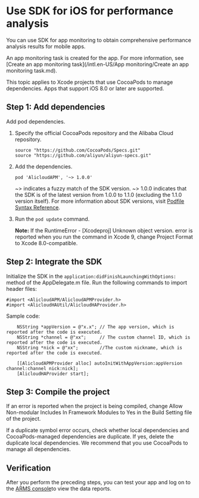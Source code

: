 # Use SDK for iOS for performance analysis

You can use SDK for app monitoring to obtain comprehensive performance analysis results for mobile apps.

An app monitoring task is created for the app. For more information, see [Create an app monitoring task](/intl.en-US/App monitoring/Create an app monitoring task.md).

This topic applies to Xcode projects that use CocoaPods to manage dependencies. Apps that support iOS 8.0 or later are supported.

## Step 1: Add dependencies

Add pod dependencies.

1.  Specify the official CocoaPods repository and the Alibaba Cloud repository.

    ```
    source "https://github.com/CocoaPods/Specs.git"
    source "https://github.com/aliyun/aliyun-specs.git"
    ```

2.  Add the dependencies.

    ```
    pod 'AlicloudAPM', '~> 1.0.0'
    ```

    ~\> indicates a fuzzy match of the SDK version. ~\> 1.0.0 indicates that the SDK is of the latest version from 1.0.0 to 1.1.0 \(excluding the 1.1.0 version itself\). For more information about SDK versions, visit [Podfile Syntax Reference](https://guides.cocoapods.org/syntax/podfile.html#pod).

3.  Run the `pod update` command.

    **Note:** If the RuntimeError - \[Xcodeproj\] Unknown object version. error is reported when you run the command in Xcode 9, change Project Format to Xcode 8.0-compatible.


## Step 2: Integrate the SDK

Initialize the SDK in the `application:didFinishLaunchingWithOptions:` method of the AppDelegate.m file. Run the following commands to import header files:

```
#import <AlicloudAPM/AlicloudAPMProvider.h>
#import <AlicloudHAUtil/AlicloudHAProvider.h>
```

Sample code:

```
    NSString *appVersion = @"x.x"; // The app version, which is reported after the code is executed.
    NSString *channel = @"xx";     // The custom channel ID, which is reported after the code is executed.
    NSString *nick = @"xx";        //The custom nickname, which is reported after the code is executed.

    [[AlicloudAPMProvider alloc] autoInitWithAppVersion:appVersion channel:channel nick:nick];
    [AlicloudHAProvider start];
```

## Step 3: Compile the project

If an error is reported when the project is being compiled, change Allow Non-modular Includes In Framework Modules to Yes in the Build Setting file of the project.

If a duplicate symbol error occurs, check whether local dependencies and CocoaPods-managed dependencies are duplicate. If yes, delete the duplicate local dependencies. We recommend that you use CocoaPods to manage all dependencies.

## Verification

After you perform the preceding steps, you can test your app and log on to the [ARMS console](https://arms-intl.console.aliyun.com/#/home)to view the data reports.

